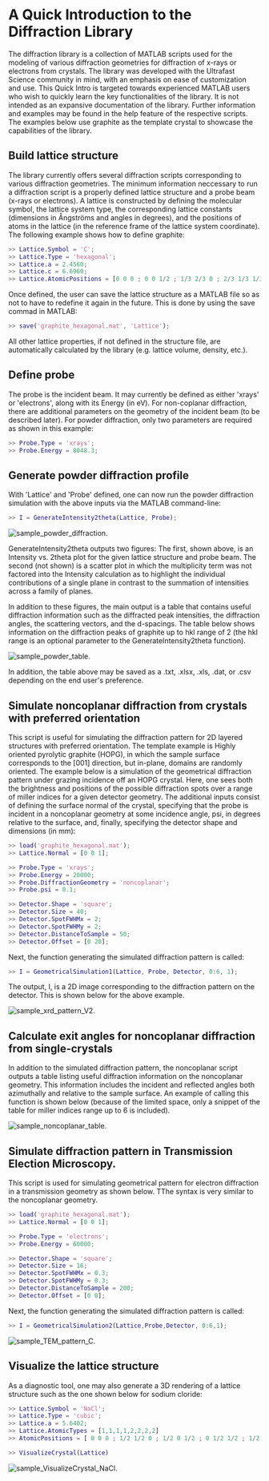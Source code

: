 # A Quick Introduction to the Diffraction Library

The diffraction library is a collection of MATLAB scripts used for the modeling of various diffraction geometries for diffraction of x-rays or electrons from crystals. The library was developed with the Ultrafast Science community in mind, with an emphasis on ease of customization and use. This Quick Intro is targeted towards experienced MATLAB users who wish to quickly learn the key functionalities of the library. It is not intended as an expansive documentation of the library. Further information and examples may be found in the help feature of the respective scripts. The examples below use graphite as the template crystal to showcase the capabilities of the library.

## Build lattice structure

The library currently offers several diffraction scripts corresponding to various diffraction geometries. The minimum information neccessary to run a diffraction script is a properly defined lattice structure and a probe beam (x-rays or electrons). A lattice is constructed by defining the molecular symbol, the lattice system type, the corresponding lattice constants (dimensions in Ångströms and angles in degrees), and the positions of atoms in the lattice (in the reference frame of the lattice system coordinate). The following example shows how to define graphite:

```matlab
>> Lattice.Symbol = 'C';   
>> Lattice.Type = 'hexagonal'; 
>> Lattice.a = 2.4560;
>> Lattice.c = 6.6960;
>> Lattice.AtomicPositions = [0 0 0 ; 0 0 1/2 ; 1/3 2/3 0 ; 2/3 1/3 1/2];
```

Once defined, the user can save the lattice structure as a MATLAB file so as not to have to redefine it again in the future. This is done by using the save commad in MATLAB:

```matlab
>> save('graphite_hexagonal.mat', 'Lattice'); 
```
All other lattice properties, if not defined in the structure file, are automatically calculated by the library (e.g. lattice volume, density, etc.).

## Define probe

The probe is the incident beam. It may currently be defined as either 'xrays' or 'electrons', along with its Energy (in eV). For non-coplanar diffraction, there are additional parameters on the geometry of the incident beam (to be described later). For powder diffraction, only two parameters are required as shown in this example:

```matlab
>> Probe.Type = 'xrays';
>> Probe.Energy = 8048.3;
```

## Generate powder diffraction profile

With 'Lattice' and 'Probe' defined, one can now run the powder diffraction simulation with the above inputs via the MATLAB command-line:

```matlab
>> I = GenerateIntensity2theta(Lattice, Probe);
```

![sample_powder_diffraction.](sample_powder_diffraction.png)

GenerateIntensity2theta outputs two figures: The first, shown above, is an Intensity vs. 2theta plot for the given lattice structure and probe beam. The second (not shown) is a scatter plot in which the multiplicity term was not factored into the Intensity calculation as to highlight the individual contributions of a single plane in contrast to the summation of intensities across a family of planes.

In addition to these figures, the main output is a table that contains useful diffraction information such as the diffracted peak intensities, the diffraction angles, the scattering vectors, and the d-spacings. The table below shows information on the diffraction peaks of graphite up to hkl range of 2 (the hkl range is an optional parameter to the GenerateIntensity2theta function).

![sample_powder_table.](sample_powder_table.png)

In addition, the table above may be saved as a .txt, .xlsx, .xls, .dat, or .csv depending on the end user's preference. 

## Simulate noncoplanar diffraction from crystals with preferred orientation

This script is useful for simulating the diffraction pattern for 2D layered structures with preferred orientation. The template example is Highly oriented pyrolytic graphite (HOPG), in which the sample surface corresponds to the [001] direction, but in-plane, domains are randomly oriented. The example below is a simulation of the geometrical diffraction pattern under grazing incidence off an HOPG crystal. Here, one sees both the brightness and positions of the possible diffraction spots over a range of miller indices for a given detector geometry. The additional inputs consist of defining the surface normal of the crystal, specifying that the probe is incident in a noncoplanar geometry at some incidence angle, psi, in degrees relative to the surface, and, finally, specifying the detector shape and dimensions (in mm):

```matlab
>> load('graphite_hexagonal.mat');
>> Lattice.Normal = [0 0 1];

>> Probe.Type = 'xrays';
>> Probe.Energy = 20000;
>> Probe.DiffractionGeometry = 'noncoplanar';
>> Probe.psi = 0.1;

>> Detector.Shape = 'square';
>> Detector.Size = 40;
>> Detector.SpotFWHMx = 2;
>> Detector.SpotFWHMy = 2;
>> Detector.DistanceToSample = 50;
>> Detector.Offset = [0 20];
```
Next, the function generating the simulated diffraction pattern is called:

```matlab
>> I = GeometricalSimulation1(Lattice, Probe, Detector, 0:6, 1);
```

The output, I, is a 2D image corresponding to the diffraction pattern on the detector. This is shown below for the above example.    

![sample_xrd_pattern_V2.](sample_xrd_pattern_V2.png)

## Calculate exit angles for noncoplanar diffraction from single-crystals

In addition to the simulated diffraction pattern, the noncoplanar script outputs a table listing useful diffraction information on the noncoplanar geometry. This information includes the incident and reflected angles both azimuthally and relative to the sample surface. An example of calling this function is shown below (because of the limited space, only a snippet of the table for miller indices range up to 6 is included).

![sample_noncoplanar_table.](sample_noncoplanar_table.png)

## Simulate diffraction pattern in Transmission Election Microscopy.

This script is used for simulating geometrical pattern for electron diffraction in a transmission geometry as shown below. TThe syntax is very similar to the noncoplanar geometry.

```matlab
>> load('graphite_hexagonal.mat');
>> Lattice.Normal = [0 0 1];

>> Probe.Type = 'electrons';
>> Probe.Energy = 60000;

>> Detector.Shape = 'square'; 
>> Detector.Size = 16;  
>> Detector.SpotFWHMx = 0.3;
>> Detector.SpotFWHMy = 0.3;
>> Detector.DistanceToSample = 200; 
>> Detector.Offset = [0 0];
```

Next, the function generating the simulated diffraction pattern is called:

```matlab
>> I = GeometricalSimulation2(Lattice,Probe,Detector, 0:6,1);
```

![sample_TEM_pattern_C.](sample_TEM_pattern_C.png)

## Visualize the lattice structure
As a diagnostic tool, one may also generate a 3D rendering of a lattice structure such as the one shown below for sodium cloride: 

```matlab
>> Lattice.Symbol = 'NaCl';
>> Lattice.Type = 'cubic';
>> Lattice.a = 5.6402;
>> Lattice.AtomicTypes = [1,1,1,1,2,2,2,2]
>> AtomicPositions = [ 0 0 0 ; 1/2 1/2 0 ; 1/2 0 1/2 ; 0 1/2 1/2 ; 1/2 1/2 1/2 ; 0 0 1/2 ; 0 1/2 0 ; 1/2 0 0 ]

>> VisualizeCrystal(Lattice)
```

![sample_VisualizeCrystal_NaCl.](sample_VisualizeCrystal_NaCl.png)


